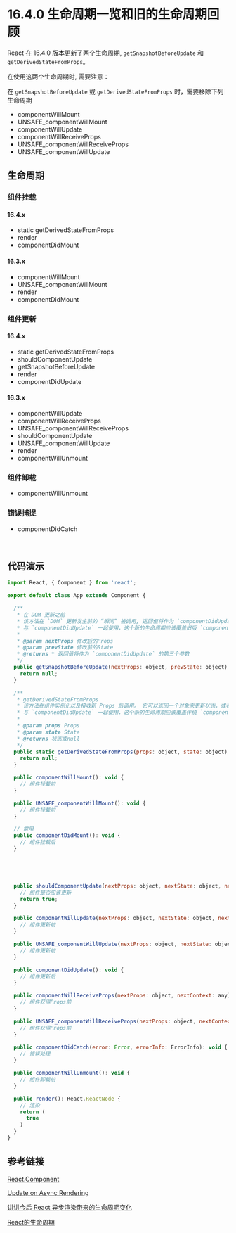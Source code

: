 # 16.4.0 生命周期一览和旧的生命周期回顾

React 在 16.4.0 版本更新了两个生命周期, `getSnapshotBeforeUpdate` 和 `getDerivedStateFromProps`。

在使用这两个生命周期时, 需要注意：

在 `getSnapshotBeforeUpdate` 或 `getDerivedStateFromProps` 时，需要移除下列生命周期

- componentWillMount
- UNSAFE_componentWillMount
- componentWillUpdate
- componentWillReceiveProps
- UNSAFE_componentWillReceiveProps
- UNSAFE_componentWillUpdate

## 生命周期

### 组件挂载

#### 16.4.x
- static getDerivedStateFromProps
- render
- componentDidMount

#### 16.3.x
- componentWillMount
- UNSAFE_componentWillMount
- render
- componentDidMount

### 组件更新

#### 16.4.x
- static getDerivedStateFromProps
- shouldComponentUpdate
- getSnapshotBeforeUpdate
- render
- componentDidUpdate

#### 16.3.x
- componentWillUpdate
- componentWillReceiveProps
- UNSAFE_componentWillReceiveProps
- shouldComponentUpdate
- UNSAFE_componentWillUpdate
- render
- componentWillUnmount

### 组件卸载
- componentWillUnmount

### 错误捕捉
- componentDidCatch

&nbsp;

## 代码演示

```javascript
import React, { Component } from 'react';

export default class App extends Component {

  /**
   * 在 DOM 更新之前
   * 该方法在 `DOM` 更新发生前的 “瞬间” 被调用, 返回值将作为 `componentDidUpdate` 的第三个参数。
   * 与 `componentDidUpdate` 一起使用，这个新的生命周期应该覆盖旧版 `componentWillUpdate` 的所有用例
   *
   * @param nextProps 修改后的Props
   * @param prevState 修改前的State
   * @returns * 返回值将作为 `componentDidUpdate` 的第三个参数
   */
  public getSnapshotBeforeUpdate(nextProps: object, prevState: object): void {
    return null;
  }

  /**
   * getDerivedStateFromProps
   * 该方法在组件实例化以及接收新 Props 后调用。 它可以返回一个对象来更新状态，或者返回null来表示新的 Props 不需要任何状态更新。
   * 与 `componentDidUpdate` 一起使用，这个新的生命周期应该覆盖传统 `componentWillReceiveProps` 的所有用例。
   *
   * @param props Props
   * @param state State
   * @returns 状态或null
   */
  public static getDerivedStateFromProps(props: object, state: object): void {
    return null;
  }

  public componentWillMount(): void {
    // 组件挂载前
  }

  public UNSAFE_componentWillMount(): void {
    // 组件挂载前
  }

  // 常用
  public componentDidMount(): void {
    // 组件挂载后
  }





  public shouldComponentUpdate(nextProps: object, nextState: object, nextContext: any): boolean {
    // 组件是否应该更新
    return true;
  }

  public componentWillUpdate(nextProps: object, nextState: object, nextContext: any): void {
    // 组件更新前
  }

  public UNSAFE_componentWillUpdate(nextProps: object, nextState: object, nextContext: any): void {
    // 组件更新前
  }

  public componentDidUpdate(): void {
    // 组件更新后
  }

  public componentWillReceiveProps(nextProps: object, nextContext: any): void {
    // 组件获得Props前
  }

  public UNSAFE_componentWillReceiveProps(nextProps: object, nextContext: any): void {
    // 组件获得Props前
  }

  public componentDidCatch(error: Error, errorInfo: ErrorInfo): void {
    // 错误处理
  }

  public componentWillUnmount(): void {
    // 组件卸载前
  }

  public render(): React.ReactNode {
    // 渲染
    return (
      true
    )
  }
}
```

## 参考链接

[React.Component](https://reactjs.org/docs/react-component.html#static-getderivedstatefromprops)    

[Update on Async Rendering]( https://reactjs.org/blog/2018/03/27/update-on-async-rendering.html)    

[讲讲今后 React 异步渲染带来的生命周期变化]( https://juejin.im/post/5abf4a09f265da237719899d)    

[React的生命周期]( https://www.cnblogs.com/yangzhou33/p/8799278.html)
